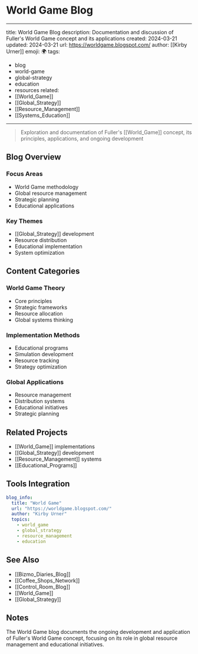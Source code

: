 # World Game Blog

---
title: World Game Blog
description: Documentation and discussion of Fuller's World Game concept and its applications
created: 2024-03-21
updated: 2024-03-21
url: https://worldgame.blogspot.com/
author: [[Kirby Urner]]
emoji: 🌍
tags:
  - blog
  - world-game
  - global-strategy
  - education
  - resources
related:
  - [[World_Game]]
  - [[Global_Strategy]]
  - [[Resource_Management]]
  - [[Systems_Education]]
---

> Exploration and documentation of Fuller's [[World_Game]] concept, its principles, applications, and ongoing development

## Blog Overview

### Focus Areas
- World Game methodology
- Global resource management
- Strategic planning
- Educational applications

### Key Themes
- [[Global_Strategy]] development
- Resource distribution
- Educational implementation
- System optimization

## Content Categories

### World Game Theory
- Core principles
- Strategic frameworks
- Resource allocation
- Global systems thinking

### Implementation Methods
- Educational programs
- Simulation development
- Resource tracking
- Strategy optimization

### Global Applications
- Resource management
- Distribution systems
- Educational initiatives
- Strategic planning

## Related Projects

- [[World_Game]] implementations
- [[Global_Strategy]] development
- [[Resource_Management]] systems
- [[Educational_Programs]]

## Tools Integration

```yaml
blog_info:
  title: "World Game"
  url: "https://worldgame.blogspot.com/"
  author: "Kirby Urner"
  topics:
    - world_game
    - global_strategy
    - resource_management
    - education
```

## See Also

- [[Bizmo_Diaries_Blog]]
- [[Coffee_Shops_Network]]
- [[Control_Room_Blog]]
- [[World_Game]]
- [[Global_Strategy]]

## Notes

The World Game blog documents the ongoing development and application of Fuller's World Game concept, focusing on its role in global resource management and educational initiatives.